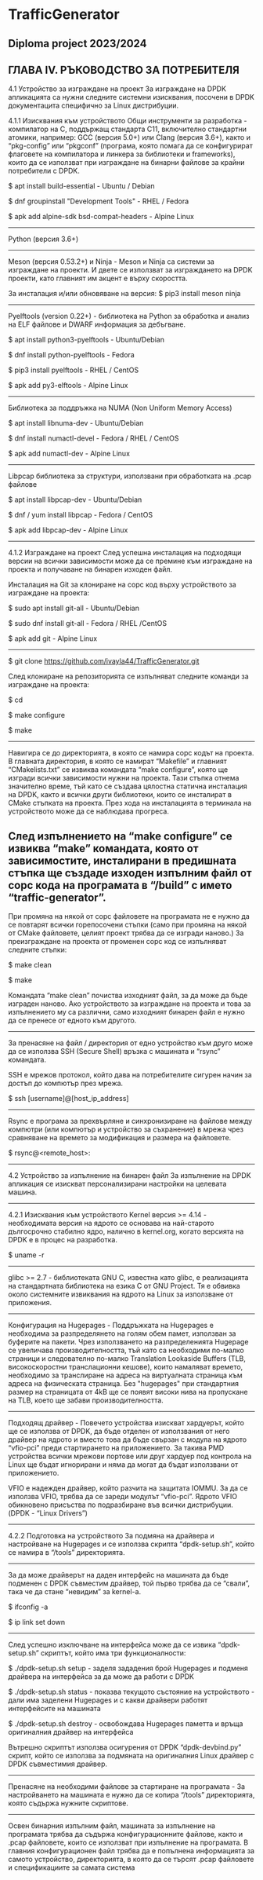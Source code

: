 # TrafficGenerator
Diploma project 2023/2024
--------------------------

ГЛАВА IV. РЪКОВОДСТВО ЗА ПОТРЕБИТЕЛЯ
------------------------------------

4.1 Устройство за изграждане на проект
За изграждане на DPDK апликацията са нужни следните системни изисквания, посочени в DPDK документацита специфично за Linux дистрибуции.


4.1.1 Изисквания към устройството
Общи инструменти за разработка - компилатор на C, поддържащ стандарта C11, включително стандартни атомики, например: GCC (версия 5.0+) или Clang (версия 3.6+), както и “pkg-config” или “pkgconf” (програма, която помага да се конфигурират флаговете на компилатора и линкера за библиотеки и frameworks), които да се използват при изграждане на бинарни файлове за крайни потребители с DPDK.

$ apt install build-essential - Ubuntu / Debian

$ dnf groupinstall "Development Tools" - RHEL / Fedora

$ apk add alpine-sdk bsd-compat-headers - Alpine Linux

------------------------------------

Python (версия 3.6+)

------------------------------------

Meson (версия 0.53.2+) и Ninja - Meson и Ninja са системи за изграждане на проекти. И двете се използват за изграждането на DPDK проекти, като главният им акцент е върху скоростта. 


За инсталация и/или обновяване на версия:
$ pip3 install meson ninja

------------------------------------


Pyelftools (version 0.22+) - библиотека на Python за обработка и анализ на ELF файлове и DWARF информация за дебъгване.

$ apt install python3-pyelftools - Ubuntu/Debian

$ dnf install python-pyelftools - Fedora

$ pip3 install pyelftools - RHEL / CentOS

$ apk add py3-elftools - Alpine Linux

------------------------------------


Библиотека за поддръжка на NUMA (Non Uniform Memory Access)

$ apt install libnuma-dev - Ubuntu/Debian

$ dnf install numactl-devel - Fedora / RHEL / CentOS

$ apk add numactl-dev - Alpine Linux

------------------------------------


Libpcap библиотека за структури, използвани при обработката на .pcap файлове

$ apt install libpcap-dev - Ubuntu/Debian

$ dnf / yum  install libpcap - Fedora / CentOS

$ apk add libpcap-dev - Alpine Linux

------------------------------------


4.1.2 Изграждане на проект
След успешна инсталация на подходящи версии на всички зависимости може да се премине към изграждане на проекта и получаване на бинарен изходен файл.


Инсталация на Git за клониране на сорс код върху устройството за изграждане на проекта:

$ sudo apt install git-all - Ubuntu/Debian

$ sudo dnf install git-all - Fedora / RHEL /CentOS

$ apk add git - Alpine Linux

------------------------------------

$ git clone https://github.com/ivayla44/TrafficGenerator.git


След клониране на репозиторията се изпълняват следните команди за изграждане на проекта:


$ cd <path-to-repo>

<TrafficGenerator> $ make configure

<TrafficGenerator> $ make


------------------------------------
Навигира се до директорията, в която се намира сорс кодът на проекта. В главната директория, в която се намират “Makefile” и главният “CMakelists.txt” се извиква командата “make configure”, която ще изгради всички зависимости нужни на проекта.
Тази стъпка отнема значително време, тъй като се създава цялостна статична инсталация на DPDK, както и всички други библиотеки, които се инсталират в CMake стъпката на проекта. През хода на инсталацията в терминала на устройството може да се наблюдава прогреса.


След изпълнението на “make configure” се извиква “make” командата, която от зависимостите, инсталирани в предишната стъпка ще създаде изходен изпълним файл от сорс кода на програмата в “/build” с името “traffic-generator”.
------------------------------------

При промяна на някой от сорс файловете на програмата не е нужно да се повтарят всички горепосочени стъпки (само при промяна на някой от CMake файловете, целият проект трябва да се изгради наново.) За преизграждане на проекта от променен сорс код се изпълняват следните стъпки:


<TrafficGenerator> $ make clean

<TrafficGenerator> $ make



Командата “make clean” почиства изходният файл, за да може да бъде изграден наново.
Ако устройството за изграждане на проекта и това за изпълнението му са различни, само изходният бинарен файл е нужно да се пренесе от едното към другото.

------------------------------------
За пренасяне на файл / директория от едно устройство към друго може да се използва SSH (Secure Shell) връзка с машината и “rsync” командата.

SSH е мрежов протокол, който дава на потребителите сигурен начин за достъп до компютър през мрежа. 

 $ ssh [username]@[host_ip_address]
 
------------------------------------

Rsync е програма за прехвърляне и синхронизиране на файлове между компютри (или компютър и устройство за съхранение) в мрежа чрез сравняване на времето за модификация и размера на файловете.

 $ rsync <path-to-dir> ​​<username>@<remote_host>:<path-to-destination dir>
 
------------------------------------



4.2 Устройство за изпълнение на бинарен файл
За изпълнение на DPDK апликация се изискват персонализирани настройки на целевата машина.

------------------------------------

4.2.1 Изисквания към устройството
Kernel версия >= 4.14 - необходимата версия на ядрото се основава на най-старото дългосрочно стабилно ядро, налично в kernel.org, когато версията на DPDK е в процес на разработка.

 $ uname -r
 
------------------------------------

glibc >= 2.7 - библиотеката GNU C, известна като glibc, е реализацията на стандартната библиотека на езика C от GNU Project. Тя е обвивка около системните извиквания на ядрото на Linux за използване от приложения.

------------------------------------

Конфигурация на Hugepages - Поддръжката на Hugepages е необходима за разпределянето на голям обем памет, използван за буферите на пакети. Чрез използването на разпределенията Hugepage се увеличава производителността, тъй като са необходими по-малко страници и следователно по-малко Translation Lookaside Buffers (TLB, високоскоростни транслационни кешове), които намаляват времето, необходимо за транслиране на адреса на виртуалната страница към адреса на физическата страница. Без "hugepages" при стандартния размер на страницата от 4kB ще се появят високи нива на пропускане на TLB, което ще забави производителността.

------------------------------------

Подходящ драйвер - Повечето устройства изискват хардуерът, който ще се използва от DPDK, да бъде отделен от използвания от него драйвер на ядрото и вместо това да бъде свързан с модула на ядрото “vfio-pci” преди стартирането на приложението. За такива PMD устройства всички мрежови портове или друг хардуер под контрола на Linux ще бъдат игнорирани и няма да могат да бъдат използвани от приложението.

VFIO е надежден драйвер, който разчита на защитата IOMMU. За да се използва VFIO, трябва да се зареди модулът “vfio-pci”. Ядрото VFIO обикновено присъства по подразбиране във всички дистрибуции. (DPDK - “Linux Drivers”)

------------------------------------

4.2.2 Подготовка на устройството
За подмяна на драйвера и настройване на Hugepages и се използва скрипта  “dpdk-setup.sh”, който се намира в “/tools” директорията.

------------------------------------

За да може драйверът на даден интерфейс на машината да бъде подменен с DPDK съвместим драйвер, той първо трябва да се “свали”, така че да стане “невидим” за kernel-а.

 $ ifconfig -a

 $ ip link set down <intrfc-name>

------------------------------------

След успешно изключване на интерфейса може да се извика “dpdk-setup.sh” скриптът, който има три функционалности:

 $ ./dpdk-setup.sh setup - заделя зададения брой Hugepages и подменя драйвера на интерфейса за да може да работи с DPDK

 $ ./dpdk-setup.sh status - показва текущото състояние на устройството - дали има заделени Hugepages и с какви драйвери работят интерфейсите на машината

 $ ./dpdk-setup.sh destroy - освобождава Hugepages паметта и връща оригиналния драйвер на интерфейса


Вътрешно скриптът използва осигурения от DPDK “dpdk-devbind.py” скрипт, който се използва за подмяната на оригиналния Linux драйвер с DPDK съвместимия драйвер.

------------------------------------

Пренасяне на необходими файлове за стартиране на програмата - 
За настройването на машината е нужно да се копира “/tools” директорията, която съдържа нужните скриптове.

------------------------------------

Освен бинарния изпълним файл, машината за изпълнение на програмата трябва да съдържа конфигурационните файлове, както и .pcap файловете, които се използват при изпълнение на програмата. В главния конфигурационен файл трябва да е попълнена информацията за самото устройство, директорията, в която да се търсят .pcap файловете и спецификациите за самата система

